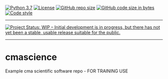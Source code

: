 [![Python 3.7](https://img.shields.io/badge/python-3.7-blue.svg)](https://www.python.org/downloads/release/python-370/)
[![License](https://img.shields.io/badge/License-BSD%203--Clause-blue.svg)](https://opensource.org/licenses/BSD-3-Clause)
[![GitHub repo size](https://img.shields.io/github/repo-size/jonathan-winn-geo/cmascience)](https://github.com/repo-size/jonathan-winn-geo/cmascience)
[![GitHub code size in bytes](https://img.shields.io/github/languages/code-size/jonathan-winn-geo/cmascience)](https://github.com/code-size/jonathan-winn-geo/cmascience)
[![Code style](https://img.shields.io/badge/code%20style-black-000000.svg)](https://github.com/psf/black)

---

[![Project Status: WIP – Initial development is in progress, but there has not yet been a stable, usable release suitable for the public.](https://www.repostatus.org/badges/latest/wip.svg)](https://www.repostatus.org/#wip)
[](https://github.com/jonathan-winn-geo/cmascience/workflows/docs/badge.svg)
[](https://github.com/jonathan-winn-geo/cmascience/workflows/unit-tests/badge.svg)

---





# cmascience
Example cma scientific software repo - FOR TRAINING USE
